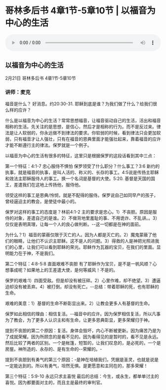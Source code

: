 # 哥林多后书 4章1节-5章10节 | 以福音为中心的生活

<audio style="width: 100%;" preload="false" controls controlslist="nodownload"><source src="https://file.simai.life/audio/mp3/2021/linhou4-1-5-10.210221.mp3" type="audio/mpeg">Your browser does not support the audio element.</audio>

## 以福音为中心的生活
2月21日 
哥林多后书 4章1节-5章10节
### 讲师：麦克


福音是什么？ 好消息。约20:30-31.  耶稣到底是谁？为我们做了什么？给我们很么样的应许？

什么是以福音为中心的生活？常常思想福音，让福音驱动自己的生活，活出和福音相称的生活。先关注的是思想，是信心，然后才是相称的行为。而不是反过来。律法是让人软弱的，你永远做不到律法的要求。你软弱的时候，看到律法只会更加软弱，只有福音才让人强壮，只有在福音的恩典里面才能强壮起来，靠着福音的应许才能不断遵行主的律法。保罗就是一个例子。

以福音为中心的生活有很多的特征，这里只是根据保罗的这段话看到其中三点：

第一个特征：4:1-7  忠心服侍不惧怕
保罗领受了什么职分？什么事工？3:6 新约的执事，就是福音的执事，是叫人活的、称义的、长存的事工。4:5说是传扬主耶稣和效法主耶稣服侍人的事工。换一个名词是基督的大使。5:20. 基督是天国的国王，差遣我们在这地上传扬他，服侍他。

领受这样的事工是恩典/怜悯，就是不配得的服侍。保罗说自己如同早产的孩子，曾经逼迫主的教会，是使徒中最小的。

保罗对这样的事工的态度是？林前4:1-2  主的要求是忠心。1）不丧胆。原因是服侍的对象，差遣自己的是谁。2）不做背地里羞耻的事、不用诡诈、不乱讲。。3）仅仅是表明真理，让每一个人的良心做判断。--这一切都是在神的面前。

为什么？1）福音的蒙蔽仅限于灭亡的人。因为人都是灭亡的。2）魔鬼蒙蔽了他们的眼睛，让他们不认识主耶稣。这不是人的问题。3）得救的人是神把光照进我们的心里，让我们可以看到耶稣的荣光。耶稣作为瓦器的宝贝，在我们的里面。显明能力在于神，不是我们。

第二个特征：4:8-5:8 直面艰难不丧胆
有了耶稣作为宝贝，是不是一帆风顺？心想事成呢？如果地上的王差遣大使，是何等威风！不是的。

保罗的艰难:1）四面受敌。但是却没有被压碎。2）心里作难，却不绝望。3）遭逼迫却没有被丢弃。4）被打倒，却没有死亡。--总结：带着耶稣的死，也有耶稣的生命。

艰难的美意：1）基督的生命不断彰显出来。2）让教会更多人有基督的生命。

保罗如此相信的理由：相信复活。--福音中的应许。因为保罗相信复活，所以凡事为了教会，为了更多人认识主和有生命，让更多恩典彰显，更多荣耀归于神。

提到不丧胆的第二个原因：复活。身体会毁坏，内心不断被更新。因为痛苦乃是为了成就荣耀。因为所顾念的是看不见的。因为看得见的是暂时的，看不见是永远。然后比较了两者的区别。一个是帐篷，短暂的，让我们叹息的，是必死的，一个是房屋。神所造的、永存的、是有生命的--荣耀的。-

提到不丧胆到有勇气的第三个原因：-是神在培植我们，凭据是圣灵，也就是说是一定能达到的。所以有勇气，坦然无惧。是更愿意和主同在的，那多荣耀！

第三个特征：5:9-10  永远只求主喜悦
最后的总结：今生，或永生，都单单讨主的喜悦。因为都要面对主的，而且主是最终的审判官。
